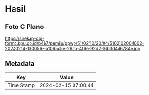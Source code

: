 # Hasil

## Foto C Plano

https://sirekap-obj-formc.kpu.go.id/b4b7/pemilu/ppwp/51/02/10/20/04/5102102004002-20240214-190056--a1065d5e-29ab-4f6e-92d2-f6b3d4d6784e.jpg


## Metadata

| Key        | Value               |
| ---------- | ------------------- |
| Time Stamp | 2024-02-15 07:00:44 |



